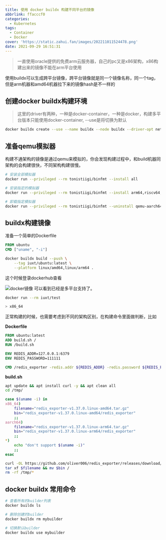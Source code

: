 ```yaml
---
title: 使用 docker buildx 构建不同平台的镜像
abbrlink: ffacccf0
categories:
  - Kubernetes
tags:
  - Container
  - Docker
cover: 'https://static.zahui.fan/images/202211011524478.png'
date: 2021-09-29 16:51:31
---
```


> 一直使用oracle提供的免费arm云服务器，自己的pc又是x86架构，x86构建出来的镜像不能在arm平台使用

使用buildx可以生成跨平台镜像，跨平台镜像就是同一个镜像名称，同一个tag，但是arm机器和amd64机器拉下来的镜像hash是不一样的

## 创建docker buildx构建环境

> 这里的driver有两种，一种是docker-container，一种是docker，构建多平台版本只能使用docker-container, --use是将切换为默认

```bash
docker buildx create --use --name buildx --node buildx --driver-opt network=host
```

## 准备qemu模拟器

构建不通架构的镜像是通过qemu来模拟的，你会发现构建过程中，和build机器同架构的会构建很快，不同架构构建很慢。

```bash
# 安装全部模拟器
docker run --privileged --rm tonistiigi/binfmt --install all

# 安装指定的模拟器
docker run --privileged --rm tonistiigi/binfmt --install arm64,riscv64,arm

# 卸载指定模拟器
docker run --privileged --rm tonistiigi/binfmt --uninstall qemu-aarch64
```

## buildx构建镜像

准备一个简单的Dockerfile

```dockerfile
FROM ubuntu
CMD ["uname", "-i"]
```

```bash
docker buildx build --push \
    --tag iuxt/ubuntu:latest \
    --platform linux/amd64,linux/arm64 .
```

这个时候登录dockerhub查看

![docker镜像](https://static.zahui.fan/images/20220518103637.png)
可以看到已经是多平台支持了。

```bash
docker run --rm iuxt/test

> x86_64
```

正常构建的时候，也需要考虑到不同的架构区别，在构建命令里面做判断，比如

**Dockerfile**

```dockerfile
FROM ubuntu:latest
ADD build.sh /
RUN /build.sh

ENV REDIS_ADDR=127.0.0.1:6379
ENV REDIS_PASSWORD=111111

CMD /redis_exporter -redis.addr ${REDIS_ADDR} -redis.password ${REDIS_PASSWORD}
```

**build.sh**

```bash
apt update && apt install curl -y && apt clean all
cd /tmp/ 

case $(uname -i) in
x86_64)
    filename="redis_exporter-v1.37.0.linux-amd64.tar.gz"
    bin="redis_exporter-v1.37.0.linux-amd64/redis_exporter"
    ;;
aarch64)
    filename="redis_exporter-v1.37.0.linux-arm64.tar.gz"
    bin="redis_exporter-v1.37.0.linux-arm64/redis_exporter"
    ;;
*)
    echo "don't support $(uname -i)"
    ;;
esac

curl -OL https://github.com/oliver006/redis_exporter/releases/download/v1.37.0/$filename
tar xf $filename && mv $bin /
rm -rf /tmp/*
```

## docker buildx 常用命令

```bash
# 查看所有的builder列表
docker buildx ls

# 删除创建的builder
docker buildx rm mybuilder

# 切换默认builder
docker buildx use mybuilder
```
